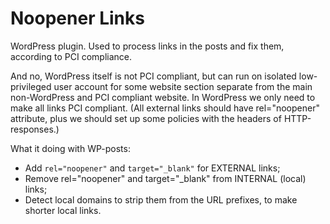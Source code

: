# Noopener Links

WordPress plugin. Used to process links in the posts and fix them, according to PCI compliance.

And no, WordPress itself is not PCI compliant, but can run on isolated low-privileged user account for some website section separate from the main non-WordPress and PCI compliant website. In WordPress we only need to make all links PCI compliant. (All external links should have rel="noopener" attribute, plus we should set up some policies with the headers of HTTP-responses.)

What it doing with WP-posts:
 * Add `rel="noopener"` and `target="_blank"` for EXTERNAL links;
 * Remove rel="noopener" and target="_blank" from INTERNAL (local) links;
 * Detect local domains to strip them from the URL prefixes, to make shorter local links.
